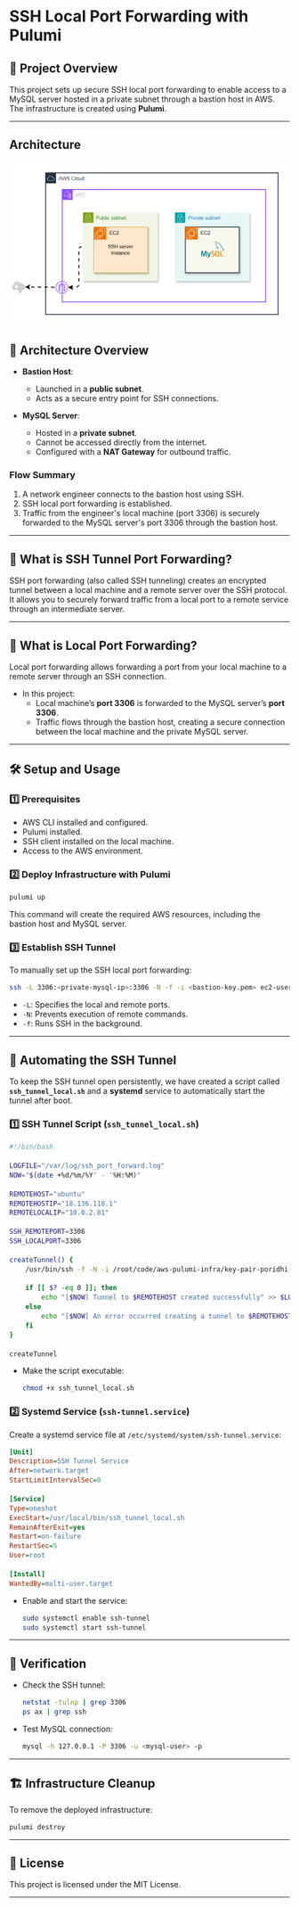 # SSH Local Port Forwarding with Pulumi

## 📌 **Project Overview**
This project sets up secure SSH local port forwarding to enable access to a MySQL server hosted in a private subnet through a bastion host in AWS. The infrastructure is created using **Pulumi**.

---

## Architecture
![Project Architecture](./SSH_LOCAL_PORT.png)

## 🚀 **Architecture Overview**
- **Bastion Host**:
  - Launched in a **public subnet**.
  - Acts as a secure entry point for SSH connections.

- **MySQL Server**:
  - Hosted in a **private subnet**.
  - Cannot be accessed directly from the internet.
  - Configured with a **NAT Gateway** for outbound traffic.

### **Flow Summary**
1. A network engineer connects to the bastion host using SSH.
2. SSH local port forwarding is established.
3. Traffic from the engineer's local machine (port 3306) is securely forwarded to the MySQL server's port 3306 through the bastion host.

---

## 🔎 **What is SSH Tunnel Port Forwarding?**
SSH port forwarding (also called SSH tunneling) creates an encrypted tunnel between a local machine and a remote server over the SSH protocol. It allows you to securely forward traffic from a local port to a remote service through an intermediate server.

---

## 🔎 **What is Local Port Forwarding?**
Local port forwarding allows forwarding a port from your local machine to a remote server through an SSH connection.
- In this project:
  - Local machine’s **port 3306** is forwarded to the MySQL server’s **port 3306**.
  - Traffic flows through the bastion host, creating a secure connection between the local machine and the private MySQL server.

---

## 🛠 **Setup and Usage**

### **1️⃣ Prerequisites**
- AWS CLI installed and configured.
- Pulumi installed.
- SSH client installed on the local machine.
- Access to the AWS environment.

### **2️⃣ Deploy Infrastructure with Pulumi**
```sh
pulumi up
```
This command will create the required AWS resources, including the bastion host and MySQL server.

### **3️⃣ Establish SSH Tunnel**
To manually set up the SSH local port forwarding:
```sh
ssh -L 3306:<private-mysql-ip>:3306 -N -f -i <bastion-key.pem> ec2-user@<bastion-host-ip>
```
- `-L`: Specifies the local and remote ports.
- `-N`: Prevents execution of remote commands.
- `-f`: Runs SSH in the background.

---

## 📜 **Automating the SSH Tunnel**
To keep the SSH tunnel open persistently, we have created a script called **`ssh_tunnel_local.sh`** and a **systemd** service to automatically start the tunnel after boot.

### **1️⃣ SSH Tunnel Script (`ssh_tunnel_local.sh`)**
```sh
#!/bin/bash

LOGFILE="/var/log/ssh_port_forward.log"
NOW="$(date +%d/%m/%Y' - '%H:%M)" 

REMOTEHOST="ubuntu"
REMOTEHOSTIP="18.136.118.1"
REMOTELOCALIP="10.0.2.81"

SSH_REMOTEPORT=3306
SSH_LOCALPORT=3306

createTunnel() {
    /usr/bin/ssh -f -N -i /root/code/aws-pulumi-infra/key-pair-poridhi-poc.pem -L $SSH_LOCALPORT:$REMOTELOCALIP:$SSH_REMOTEPORT $REMOTEHOST@$REMOTEHOSTIP
    
    if [[ $? -eq 0 ]]; then
        echo "[$NOW] Tunnel to $REMOTEHOST created successfully" >> $LOGFILE
    else
        echo "[$NOW] An error occurred creating a tunnel to $REMOTEHOST. RC was $?" >> $LOGFILE
    fi
}

createTunnel
```
- Make the script executable:
  ```sh
  chmod +x ssh_tunnel_local.sh
  ```

### **2️⃣ Systemd Service (`ssh-tunnel.service`)**
Create a systemd service file at `/etc/systemd/system/ssh-tunnel.service`:
```ini
[Unit]
Description=SSH Tunnel Service
After=network.target
StartLimitIntervalSec=0

[Service]
Type=oneshot
ExecStart=/usr/local/bin/ssh_tunnel_local.sh
RemainAfterExit=yes
Restart=on-failure
RestartSec=5
User=root

[Install]
WantedBy=multi-user.target
```
- Enable and start the service:
  ```sh
  sudo systemctl enable ssh-tunnel
  sudo systemctl start ssh-tunnel
  ```

---

## 🎯 **Verification**
- Check the SSH tunnel:
  ```sh
  netstat -tulnp | grep 3306
  ps ax | grep ssh
  ```
- Test MySQL connection:
  ```sh
  mysql -h 127.0.0.1 -P 3306 -u <mysql-user> -p
  ```

---

## 🏗 **Infrastructure Cleanup**
To remove the deployed infrastructure:
```sh
pulumi destroy
```

---

## 📄 **License**
This project is licensed under the MIT License.

---






